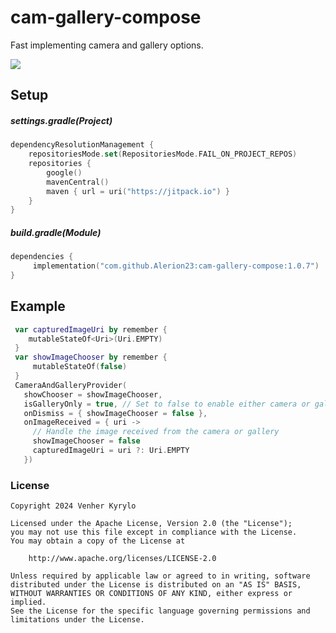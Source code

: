 # cam-gallery-compose
Fast implementing camera and gallery options.

[![](https://jitpack.io/v/Alerion23/cam-gallery-compose.svg)](https://jitpack.io/#Alerion23/cam-gallery-compose)

## Setup

##### settings.gradle(Project)

```kotlin
dependencyResolutionManagement {
    repositoriesMode.set(RepositoriesMode.FAIL_ON_PROJECT_REPOS)
    repositories {
        google()
        mavenCentral()
        maven { url = uri("https://jitpack.io") }
    }
}
```

##### build.gradle(Module)

```kotlin
dependencies {
     implementation("com.github.Alerion23:cam-gallery-compose:1.0.7")
}
```

## Example

```kotlin
 var capturedImageUri by remember {
    mutableStateOf<Uri>(Uri.EMPTY)
 }
 var showImageChooser by remember {
     mutableStateOf(false)
 }
 CameraAndGalleryProvider(
   showChooser = showImageChooser,
   isGalleryOnly = true, // Set to false to enable either camera or gallery
   onDismiss = { showImageChooser = false },
   onImageReceived = { uri ->
     // Handle the image received from the camera or gallery
     showImageChooser = false
     capturedImageUri = uri ?: Uri.EMPTY
   })
```

### License

    Copyright 2024 Venher Kyrylo

    Licensed under the Apache License, Version 2.0 (the "License");
    you may not use this file except in compliance with the License.
    You may obtain a copy of the License at

        http://www.apache.org/licenses/LICENSE-2.0

    Unless required by applicable law or agreed to in writing, software
    distributed under the License is distributed on an "AS IS" BASIS,
    WITHOUT WARRANTIES OR CONDITIONS OF ANY KIND, either express or implied.
    See the License for the specific language governing permissions and
    limitations under the License.

